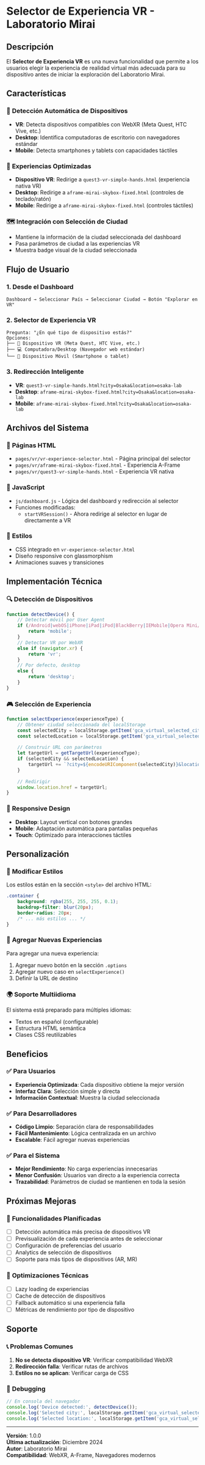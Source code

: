 # Selector de Experiencia VR - Laboratorio Mirai

## Descripción

El **Selector de Experiencia VR** es una nueva funcionalidad que permite a los usuarios elegir la experiencia de realidad virtual más adecuada para su dispositivo antes de iniciar la exploración del Laboratorio Mirai.

## Características

### 🎯 **Detección Automática de Dispositivos**
- **VR**: Detecta dispositivos compatibles con WebXR (Meta Quest, HTC Vive, etc.)
- **Desktop**: Identifica computadoras de escritorio con navegadores estándar
- **Mobile**: Detecta smartphones y tablets con capacidades táctiles

### 🚀 **Experiencias Optimizadas**
- **Dispositivo VR**: Redirige a `quest3-vr-simple-hands.html` (experiencia nativa VR)
- **Desktop**: Redirige a `aframe-mirai-skybox-fixed.html` (controles de teclado/ratón)
- **Mobile**: Redirige a `aframe-mirai-skybox-fixed.html` (controles táctiles)

### 🗺️ **Integración con Selección de Ciudad**
- Mantiene la información de la ciudad seleccionada del dashboard
- Pasa parámetros de ciudad a las experiencias VR
- Muestra badge visual de la ciudad seleccionada

## Flujo de Usuario

### 1. **Desde el Dashboard**
```
Dashboard → Seleccionar País → Seleccionar Ciudad → Botón "Explorar en VR"
```

### 2. **Selector de Experiencia VR**
```
Pregunta: "¿En qué tipo de dispositivo estás?"
Opciones:
├── 🥽 Dispositivo VR (Meta Quest, HTC Vive, etc.)
├── 💻 Computadora/Desktop (Navegador web estándar)
└── 📱 Dispositivo Móvil (Smartphone o tablet)
```

### 3. **Redirección Inteligente**
- **VR**: `quest3-vr-simple-hands.html?city=Osaka&location=osaka-lab`
- **Desktop**: `aframe-mirai-skybox-fixed.html?city=Osaka&location=osaka-lab`
- **Mobile**: `aframe-mirai-skybox-fixed.html?city=Osaka&location=osaka-lab`

## Archivos del Sistema

### 📁 **Páginas HTML**
- `pages/vr/vr-experience-selector.html` - Página principal del selector
- `pages/vr/aframe-mirai-skybox-fixed.html` - Experiencia A-Frame
- `pages/vr/quest3-vr-simple-hands.html` - Experiencia VR nativa

### 📁 **JavaScript**
- `js/dashboard.js` - Lógica del dashboard y redirección al selector
- Funciones modificadas:
  - `startVRSession()` - Ahora redirige al selector en lugar de directamente a VR

### 📁 **Estilos**
- CSS integrado en `vr-experience-selector.html`
- Diseño responsive con glassmorphism
- Animaciones suaves y transiciones

## Implementación Técnica

### 🔍 **Detección de Dispositivos**
```javascript
function detectDevice() {
    // Detectar móvil por User Agent
    if (/Android|webOS|iPhone|iPad|iPod|BlackBerry|IEMobile|Opera Mini/i.test(navigator.userAgent)) {
        return 'mobile';
    }
    // Detectar VR por WebXR
    else if (navigator.xr) {
        return 'vr';
    }
    // Por defecto, desktop
    else {
        return 'desktop';
    }
}
```

### 🎮 **Selección de Experiencia**
```javascript
function selectExperience(experienceType) {
    // Obtener ciudad seleccionada del localStorage
    const selectedCity = localStorage.getItem('gca_virtual_selected_city');
    const selectedLocation = localStorage.getItem('gca_virtual_selected_location');
    
    // Construir URL con parámetros
    let targetUrl = getTargetUrl(experienceType);
    if (selectedCity && selectedLocation) {
        targetUrl += `?city=${encodeURIComponent(selectedCity)}&location=${encodeURIComponent(selectedLocation)}`;
    }
    
    // Redirigir
    window.location.href = targetUrl;
}
```

### 📱 **Responsive Design**
- **Desktop**: Layout vertical con botones grandes
- **Mobile**: Adaptación automática para pantallas pequeñas
- **Touch**: Optimizado para interacciones táctiles

## Personalización

### 🎨 **Modificar Estilos**
Los estilos están en la sección `<style>` del archivo HTML:
```css
.container {
    background: rgba(255, 255, 255, 0.1);
    backdrop-filter: blur(20px);
    border-radius: 20px;
    /* ... más estilos ... */
}
```

### 🔧 **Agregar Nuevas Experiencias**
Para agregar una nueva experiencia:
1. Agregar nuevo botón en la sección `.options`
2. Agregar nuevo caso en `selectExperience()`
3. Definir la URL de destino

### 🌍 **Soporte Multiidioma**
El sistema está preparado para múltiples idiomas:
- Textos en español (configurable)
- Estructura HTML semántica
- Clases CSS reutilizables

## Beneficios

### ✅ **Para Usuarios**
- **Experiencia Optimizada**: Cada dispositivo obtiene la mejor versión
- **Interfaz Clara**: Selección simple y directa
- **Información Contextual**: Muestra la ciudad seleccionada

### ✅ **Para Desarrolladores**
- **Código Limpio**: Separación clara de responsabilidades
- **Fácil Mantenimiento**: Lógica centralizada en un archivo
- **Escalable**: Fácil agregar nuevas experiencias

### ✅ **Para el Sistema**
- **Mejor Rendimiento**: No carga experiencias innecesarias
- **Menor Confusión**: Usuarios van directo a la experiencia correcta
- **Trazabilidad**: Parámetros de ciudad se mantienen en toda la sesión

## Próximas Mejoras

### 🚀 **Funcionalidades Planificadas**
- [ ] Detección automática más precisa de dispositivos VR
- [ ] Previsualización de cada experiencia antes de seleccionar
- [ ] Configuración de preferencias del usuario
- [ ] Analytics de selección de dispositivos
- [ ] Soporte para más tipos de dispositivos (AR, MR)

### 🔧 **Optimizaciones Técnicas**
- [ ] Lazy loading de experiencias
- [ ] Cache de detección de dispositivos
- [ ] Fallback automático si una experiencia falla
- [ ] Métricas de rendimiento por tipo de dispositivo

## Soporte

### 📞 **Problemas Comunes**
1. **No se detecta dispositivo VR**: Verificar compatibilidad WebXR
2. **Redirección falla**: Verificar rutas de archivos
3. **Estilos no se aplican**: Verificar carga de CSS

### 🐛 **Debugging**
```javascript
// En consola del navegador
console.log('Device detected:', detectDevice());
console.log('Selected city:', localStorage.getItem('gca_virtual_selected_city'));
console.log('Selected location:', localStorage.getItem('gca_virtual_selected_location'));
```

---

**Versión**: 1.0.0  
**Última actualización**: Diciembre 2024  
**Autor**: Laboratorio Mirai  
**Compatibilidad**: WebXR, A-Frame, Navegadores modernos

